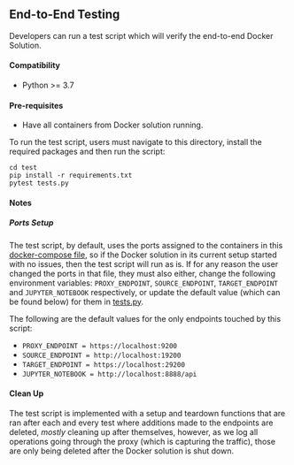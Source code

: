 ## End-to-End Testing

Developers can run a test script which will verify the end-to-end Docker Solution.

#### Compatibility
* Python >= 3.7

#### Pre-requisites

* Have all containers from Docker solution running.

To run the test script, users must navigate to this directory,
install the required packages and then run the script:

```
cd test
pip install -r requirements.txt
pytest tests.py
```

#### Notes

##### Ports Setup
The test script, by default, uses the ports assigned to the containers in this
[docker-compose file](../TrafficCapture/dockerSolution/src/main/docker/docker-compose.yml), so if the Docker solution in
its current setup started with no issues, then the test script will run as is. If for any reason
the user changed the ports in that file, they must also either, change the following environment variables:
`PROXY_ENDPOINT`, `SOURCE_ENDPOINT`, `TARGET_ENDPOINT` and `JUPYTER_NOTEBOOK` respectively, or update the default value
(which can be found below) for them in [tests.py](tests.py).

The following are the default values for the only endpoints touched by this script:
* `PROXY_ENDPOINT = https://localhost:9200`
* `SOURCE_ENDPOINT = http://localhost:19200`
* `TARGET_ENDPOINT = https://localhost:29200`
* `JUPYTER_NOTEBOOK = http://localhost:8888/api`

#### Clean Up
The test script is implemented with a setup and teardown functions that are ran after
each and every test where additions made to the endpoints are deleted, *mostly* cleaning up after themselves, however,
as we log all operations going through the proxy (which is capturing the traffic), those are only being
deleted after the Docker solution is shut down.